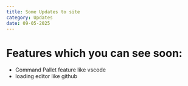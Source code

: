 ```yaml
---
title: Some Updates to site
category: Updates
date: 09-05-2025
---
```

# Features which you can see soon:

 - Command Pallet feature like vscode
 - loading editor like github
